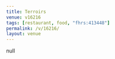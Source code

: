 ```yaml
---
title: Terroirs
venue: v16216
tags: [restaurant, food, "fhrs:413448"]
permalink: /v/16216/
layout: venue
---
```

null